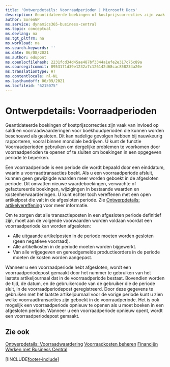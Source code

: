 ```yaml
---
title: 'Ontwerpdetails: Voorraadperioden | Microsoft Docs'
description: Geantidateerde boekingen of kostprijscorrecties zijn vaak van invloed op saldi en voorraadwaarderingen voor boekhoudperioden die kunnen worden beschouwd als gesloten. Dit kan nadelige gevolgen hebben bij nauwkeurig rapporteren, vooral binnen mondiale bedrijven. U kunt de functie Voorraadperioden gebruiken om dergelijke problemen te voorkomen door voorraadperioden te openen of te sluiten om boekingen in een opgegeven periode te beperken.
author: SorenGP
ms.service: dynamics365-business-central
ms.topic: conceptual
ms.devlang: na
ms.tgt_pltfrm: na
ms.workload: na
ms.search.keywords: ''
ms.date: 06/08/2021
ms.author: edupont
ms.openlocfilehash: 2231fcd34d45ae487bf3344a1efe2e317c75c89a
ms.sourcegitcommit: 0953171d39e1232a7c126142d68cac858234a20e
ms.translationtype: HT
ms.contentlocale: nl-NL
ms.lasthandoff: 06/09/2021
ms.locfileid: "6215075"
---
```

# <a name="design-details-inventory-periods"></a>Ontwerpdetails: Voorraadperioden
Geantidateerde boekingen of kostprijscorrecties zijn vaak van invloed op saldi en voorraadwaarderingen voor boekhoudperioden die kunnen worden beschouwd als gesloten. Dit kan nadelige gevolgen hebben bij nauwkeurig rapporteren, vooral binnen mondiale bedrijven. U kunt de functie Voorraadperioden gebruiken om dergelijke problemen te voorkomen door voorraadperioden te openen of te sluiten om boekingen in een opgegeven periode te beperken.  

 Een voorraadperiode is een periode die wordt bepaald door een einddatum, waarin u voorraadtransacties boekt. Als u een voorraadperiode afsluit, kunnen geen gewijzigde waarden meer worden geboekt in de afgesloten periode. Dit omvatten nieuwe waardeboekingen, verwachte of gefactureerde boekingen, wijzigingen in bestaande waarden en kostenherwaarderingen. U kunt echter toch vereffenen met een open artikelpost die valt in de afgesloten periode. Zie [Ontwerpdetails: artikelvereffening](design-details-item-application.md) voor meer informatie.  

 Om te zorgen dat alle transactieposten in een afgesloten periode definitief zijn, moet aan de volgende voorwaarden worden voldaan voordat een voorraadperiode kan worden afgesloten:  

-   Alle uitgaande artikelposten in de periode moeten worden gesloten (geen negatieve voorraad).  
-   Alle artikelkosten in de periode moeten worden bijgewerkt.  
-   Van alle vrijgegeven en gereedgemelde productieorders in de periode moeten de kosten worden aangepast.  

 Wanneer u een voorraadperiode hebt afgesloten, wordt een voorraadperiodepost gemaakt door het nummer te gebruiken van het laatste artikeljournaal dat in de voorraadperiode bestaat. Bovendien worden de tijd, de datum, en de gebruikercode van de gebruiker die de periode sluit, in de voorraadperiodepost geregistreerd. Door deze gegevens te gebruiken met het laatste artikeljournaal voor de vorige periode kunt u zien welke voorraadtransacties zijn geboekt in de voorraadperiode. Het is ook mogelijk een voorraadperiode opnieuw te openen als u moet boeken in een afgesloten periode. Wanneer u een voorraadperiode opnieuw opent, wordt een voorraadperiodepost gemaakt.  

## <a name="see-also"></a>Zie ook  
 [Ontwerpdetails: Voorraadwaardering](design-details-inventory-costing.md) [Voorraadkosten beheren](finance-manage-inventory-costs.md) [Financiën](finance.md)  
 [Werken met Business Central](ui-work-product.md)


[!INCLUDE[footer-include](includes/footer-banner.md)]